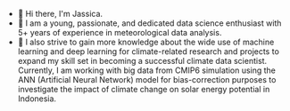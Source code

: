 - 👋 Hi there, I'm Jassica.
- 👀 I am a young, passionate, and dedicated data science enthusiast with 5+ years of experience in meteorological data analysis. 
- 🌱 I also strive to gain more knowledge about the wide use of machine learning and deep learning for climate-related research and projects to expand my skill set in becoming a successful climate data scientist. Currently, I am working with big data from CMIP6 simulation using the ANN (Artificial Neural Network) model for bias-correction purposes to investigate the impact of climate change on solar energy potential in Indonesia.

<!---
JassLyn1001/JassLyn1001 is a ✨ special ✨ repository because its `README.md` (this file) appears on your GitHub profile.
You can click the Preview link to take a look at your changes.
--->
